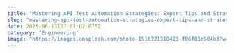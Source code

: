```yaml
---
title: "Mastering API Test Automation Strategies: Expert Tips and Strategies"
slug: "mastering-api-test-automation-strategies-expert-tips-and-strategies"
date: 2025-06-13T07:01:02.076Z
category: "Engineering"
image: "https://images.unsplash.com/photo-1516321318423-f06f85e504b3?w=1200&h=600&fit=crop"
---
```



